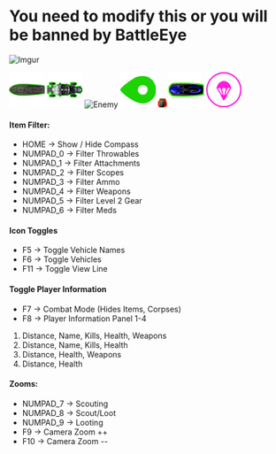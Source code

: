 # You need to modify this or you will be banned by BattleEye
![Imgur](https://i.imgur.com/9yh84NO.png)

![Boat](https://github.com/XvenDeR/Memes/blob/master/src/main/resources/images/boat.png?raw=true)
![Buggy](https://github.com/XvenDeR/Memes/blob/master/src/main/resources/images/buggy.png?raw=true)
![Enemy](https://github.com/XvenDeR/Memes/blob/master/src/main/resources/images/arrow.png?raw=true)
![Player](https://github.com/XvenDeR/Memes/blob/master/src/main/resources/images/player.png?raw=true)
![Nade](https://github.com/XvenDeR/Memes/blob/master/src/main/resources/images/grenade.png?raw=true)
![Jetski](https://github.com/XvenDeR/Memes/blob/master/src/main/resources/images/jetski.png?raw=true)
![Parachute](https://github.com/XvenDeR/Memes/blob/master/src/main/resources/images/parachute64.png?raw=true)

#### Item Filter:

* HOME -> Show / Hide Compass
* NUMPAD_0 -> Filter Throwables
* NUMPAD_1 -> Filter Attachments
* NUMPAD_2 -> Filter Scopes
* NUMPAD_3 -> Filter Ammo
* NUMPAD_4 -> Filter Weapons
* NUMPAD_5 -> Filter Level 2 Gear          
* NUMPAD_6 -> Filter Meds

#### Icon Toggles

* F5 -> Toggle Vehicle Names
* F6 -> Toggle Vehicles
* F11 -> Toggle View Line

#### Toggle Player Information

* F7 -> Combat Mode (Hides Items, Corpses)
* F8 -> Player Information Panel 1-4

1. Distance, Name, Kills, Health, Weapons
2. Distance, Name, Kills, Health
3. Distance, Health, Weapons
4. Distance, Health

#### Zooms:
* NUMPAD_7 -> Scouting
* NUMPAD_8 -> Scout/Loot
* NUMPAD_9 -> Looting
* F9 ->  Camera Zoom ++
* F10 -> Camera Zoom --
